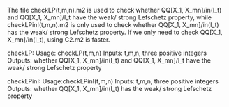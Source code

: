 The file checkLP(t,m,n).m2 is used to check whether QQ[X_1, X_mn]/in(I_t) and QQ[X_1, X_mn]/I_t have the weak/ strong Lefschetz property, while checkLPinI(t,m,n).m2 is only used to check whether QQ[X_1, X_mn]/in(I_t) has the weak/ strong Lefschetz property. If we only need to check QQ[X_1, X_mn]/in(I_t), using C2.m2 is faster.

checkLP:
Usage: checkLP(t,m,n)
Inputs: t,m,n, three positive integers
Outputs: whether QQ[X_1, X_mn]/in(I_t) and QQ[X_1, X_mn]/I_t have the weak/ strong Lefschetz property

checkLPinI:
Usage:checkLPinI(t,m,n)
Inputs: t,m,n, three positive integers
Outputs: whether QQ[X_1, X_mn]/in(I_t) has the weak/ strong Lefschetz property

